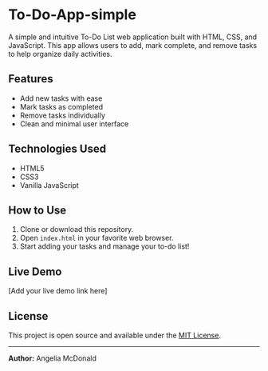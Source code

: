 # To-Do-App-simple

A simple and intuitive To-Do List web application built with HTML, CSS, and JavaScript. This app allows users to add, mark complete, and remove tasks to help organize daily activities.

## Features

- Add new tasks with ease
- Mark tasks as completed
- Remove tasks individually
- Clean and minimal user interface

## Technologies Used

- HTML5
- CSS3
- Vanilla JavaScript

## How to Use

1. Clone or download this repository.
2. Open `index.html` in your favorite web browser.
3. Start adding your tasks and manage your to-do list!

## Live Demo

[Add your live demo link here]

## License

This project is open source and available under the [MIT License](LICENSE).

---

**Author:** Angelia McDonald 

